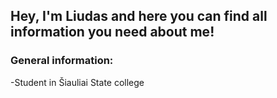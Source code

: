 ## Hey, I'm Liudas and here you can find all information you need about me!


### General information:

-Student in Šiauliai State college
